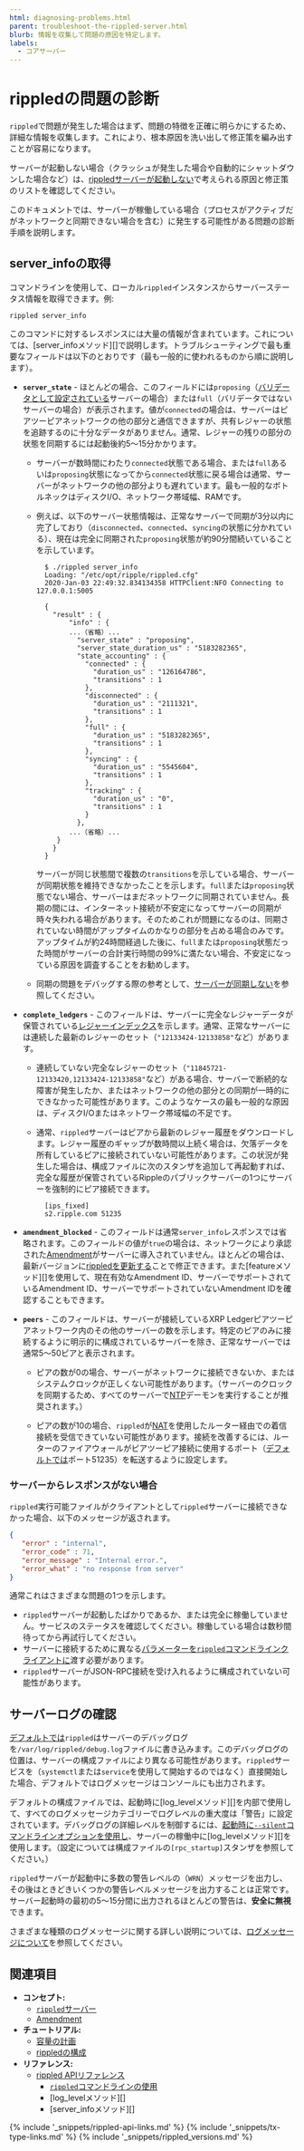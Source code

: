 ```yaml
---
html: diagnosing-problems.html
parent: troubleshoot-the-rippled-server.html
blurb: 情報を収集して問題の原因を特定します。
labels:
  - コアサーバー
---
```

# rippledの問題の診断

`rippled`で問題が発生した場合はまず、問題の特徴を正確に明らかにするため、詳細な情報を収集します。これにより、根本原因を洗い出して修正策を編み出すことが容易になります。

サーバーが起動しない場合（クラッシュが発生した場合や自動的にシャットダウンした場合など）は、[rippledサーバーが起動しない](server-wont-start.html)で考えられる原因と修正策のリストを確認してください。

このドキュメントでは、サーバーが稼働している場合（プロセスがアクティブだがネットワークと同期できない場合を含む）に発生する可能性がある問題の診断手順を説明します。

## server_infoの取得

コマンドラインを使用して、ローカル`rippled`インスタンスからサーバーステータス情報を取得できます。例:

```
rippled server_info
```

このコマンドに対するレスポンスには大量の情報が含まれています。これについては、[server_infoメソッド][]で説明します。トラブルシューティングで最も重要なフィールドは以下のとおりです（最も一般的に使われるものから順に説明します）。

- **`server_state`** - ほとんどの場合、このフィールドには`proposing`（[バリデータとして設定されている](run-rippled-as-a-validator.html)サーバーの場合）または`full`（バリデータではないサーバーの場合）が表示されます。値が`connected`の場合は、サーバーはピアツーピアネットワークの他の部分と通信できますが、共有レジャーの状態を追跡するのに十分なデータがありません。通常、レジャーの残りの部分の状態を同期するには起動後約5～15分かかります。

  - サーバーが数時間にわたり`connected`状態である場合、または`full`あるいは`proposing`状態になってから`connected`状態に戻る場合は通常、サーバーがネットワークの他の部分よりも遅れています。最も一般的なボトルネックはディスクI/O、ネットワーク帯域幅、RAMです。

  - 例えば、以下のサーバー状態情報は、正常なサーバーで同期が3分以内に完了しており（`disconnected`、`connected`、`syncing`の状態に分かれている）、現在は完全に同期された`proposing`状態が約90分間続いていることを示しています。

          $ ./rippled server_info
          Loading: "/etc/opt/ripple/rippled.cfg"
          2020-Jan-03 22:49:32.834134358 HTTPClient:NFO Connecting to 127.0.0.1:5005

          {
            "result" : {
                "info" : {
                ...（省略）...
                  "server_state" : "proposing",
                  "server_state_duration_us" : "5183282365",
                  "state_accounting" : {
                    "connected" : {
                      "duration_us" : "126164786",
                      "transitions" : 1
                    },
                    "disconnected" : {
                      "duration_us" : "2111321",
                      "transitions" : 1
                    },
                    "full" : {
                      "duration_us" : "5183282365",
                      "transitions" : 1
                    },
                    "syncing" : {
                      "duration_us" : "5545604",
                      "transitions" : 1
                    },
                    "tracking" : {
                      "duration_us" : "0",
                      "transitions" : 1
                    }
                  },
                ...（省略）...
             }
            }
          }

    サーバーが同じ状態間で複数の`transitions`を示している場合、サーバーが同期状態を維持できなかったことを示します。`full`または`proposing`状態でない場合、サーバーはまだネットワークに同期されていません。長期の間には、インターネット接続が不安定になってサーバーの同期が時々失われる場合があります。そのためこれが問題になるのは、同期されていない時間がアップタイムのかなりの部分を占める場合のみです。アップタイムが約24時間経過した後に、`full`または`proposing`状態だった時間がサーバーの合計実行時間の99%に満たない場合、不安定になっている原因を調査することをお勧めします。

  - 同期の問題をデバッグする際の参考として、[サーバーが同期しない](server-doesnt-sync.html)を参照してください。

- **`complete_ledgers`** - このフィールドは、サーバーに完全なレジャーデータが保管されている[レジャーインデックス](basic-data-types.html#レジャーインデックス)を示します。通常、正常なサーバーには連続した最新のレジャーのセット（`"12133424-12133858"`など）があります。

  - 連続していない完全なレジャーのセット（`"11845721-12133420,12133424-12133858"`など）がある場合、サーバーで断続的な障害が発生したか、またはネットワークの他の部分との同期が一時的にできなかった可能性があります。このようなケースの最も一般的な原因は、ディスクI/Oまたはネットワーク帯域幅の不足です。

  - 通常、`rippled`サーバーはピアから最新のレジャー履歴をダウンロードします。レジャー履歴のギャップが数時間以上続く場合は、欠落データを所有しているピアに接続されていない可能性があります。この状況が発生した場合は、構成ファイルに次のスタンザを追加して再起動すれば、完全な履歴が保管されているRippleのパブリックサーバーの1つにサーバーを強制的にピア接続できます。

          [ips_fixed]
          s2.ripple.com 51235

- **`amendment_blocked`** - このフィールドは通常`server_info`レスポンスでは省略されます。このフィールドの値が`true`の場合は、ネットワークにより承認された[Amendment](amendments.html)がサーバーに導入されていません。ほとんどの場合は、最新バージョンに[rippledを更新する](install-rippled.html)ことで修正できます。また[featureメソッド][]を使用して、現在有効なAmendment ID、サーバーでサポートされているAmendment ID、サーバーでサポートされていないAmendment IDを確認することもできます。

- **`peers`** - このフィールドは、サーバーが接続しているXRP Ledgerピアツーピアネットワーク内のその他のサーバーの数を示します。特定のピアのみに接続するように明示的に構成されているサーバーを除き、正常なサーバーでは通常5～50ピアと表示されます。

  - ピアの数が0の場合、サーバーがネットワークに接続できないか、またはシステムクロックが正しくない可能性があります。（サーバーのクロックを同期するため、すべてのサーバーで[NTP](http://www.ntp.org/)デーモンを実行することが推奨されます。）

  - ピアの数が10の場合、`rippled`が[NAT](https://en.wikipedia.org/wiki/Network_address_translation)を使用したルーター経由での着信接続を受信できていない可能性があります。接続を改善するには、ルーターのファイアウォールがピアツーピア接続に使用するポート（[デフォルトでは](https://github.com/XRPLF/rippled/blob/8429dd67e60ba360da591bfa905b58a35638fda1/cfg/rippled-example.cfg#L1065)ポート51235）を転送するように設定します。

### サーバーからレスポンスがない場合

`rippled`実行可能ファイルがクライアントとして`rippled`サーバーに接続できなかった場合、以下のメッセージが返されます。

```json
{
   "error" : "internal",
   "error_code" : 71,
   "error_message" : "Internal error.",
   "error_what" : "no response from server"
}
```

通常これはさまざまな問題の1つを示します。

- `rippled`サーバーが起動したばかりであるか、または完全に稼働していません。サービスのステータスを確認してください。稼働している場合は数秒間待ってから再試行してください。
- サーバーに接続するために異なる[パラメーターを`rippled`コマンドラインクライアントに](commandline-usage.html#クライアントモードのオプション)渡す必要があります。
- `rippled`サーバーがJSON-RPC接続を受け入れるように構成されていない可能性があります。

## サーバーログの確認

[デフォルトでは](https://github.com/XRPLF/rippled/blob/master/cfg/rippled-example.cfg#L1139-L1142)`rippled`はサーバーのデバッグログを`/var/log/rippled/debug.log`ファイルに書き込みます。このデバッグログの位置は、サーバーの構成ファイルにより異なる可能性があります。`rippled`サービスを（`systemctl`または`service`を使用して開始するのではなく）直接開始した場合、デフォルトではログメッセージはコンソールにも出力されます。

デフォルトの構成ファイルでは、起動時に[log_levelメソッド][]を内部で使用して、すべてのログメッセージカテゴリーでログレベルの重大度は「警告」に設定されています。デバッグログの詳細レベルを制御するには、[起動時に`--silent`コマンドラインオプションを使用し](commandline-usage.html#詳細レベルのオプション)、サーバーの稼働中に[log_levelメソッド][]を使用します。（設定については構成ファイルの`[rpc_startup]`スタンザを参照してください。）

`rippled`サーバーが起動中に多数の警告レベルの（`WRN`）メッセージを出力し、その後はときどきいくつかの警告レベルメッセージを出力することは正常です。サーバー起動時の最初の5～15分間に出力されるほとんどの警告は、**安全に無視**できます。

さまざまな種類のログメッセージに関する詳しい説明については、[ログメッセージについて](understanding-log-messages.html)を参照してください。

## 関連項目

- **コンセプト:**
    - [`rippled`サーバー](xrpl-servers.html)
    - [Amendment](amendments.html)
- **チュートリアル:**
    - [容量の計画](capacity-planning.html)
    - [rippledの構成](configure-rippled.html)
- **リファレンス:**
    - [rippled APIリファレンス](http-websocket-apis.html)
      - [`rippled`コマンドラインの使用](commandline-usage.html)
      - [log_levelメソッド][]
      - [server_infoメソッド][]

<!--{# common link defs #}-->
{% include '_snippets/rippled-api-links.md' %}
{% include '_snippets/tx-type-links.md' %}
{% include '_snippets/rippled_versions.md' %}
